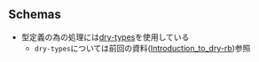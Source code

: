 
## Schemas

* 型定義の為の処理には[dry\-types](http://dry-rb.org/gems/dry-types/)を使用している
  * `dry-types`については前回の資料([Introduction\_to\_dry\-rb](https://y-yagi.github.io/introduction_to_dry-rb/#/))参照
